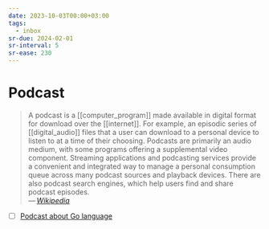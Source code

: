 ```yaml
---
date: 2023-10-03T00:00+03:00
tags:
  - inbox
sr-due: 2024-02-01
sr-interval: 5
sr-ease: 230
---
```


# Podcast

> A podcast is a [[computer_program]] made available in digital format for
> download over the [[internet]]. For example, an episodic series of
> [[digital_audio]] files that a user can download to a personal device to
> listen to at a time of their choosing. Podcasts are primarily an audio medium,
> with some programs offering a supplemental video component. Streaming
> applications and podcasting services provide a convenient and integrated way
> to manage a personal consumption queue across many podcast sources and
> playback devices. There are also podcast search engines, which help users find
> and share podcast episodes.\
> — <cite>[Wikipedia](https://en.wikipedia.org/wiki/Podcast)</cite>

- [ ] [Podcast about Go language](https://cdn.changelog.com/uploads/podcast/3/the-changelog-3.mp3)
